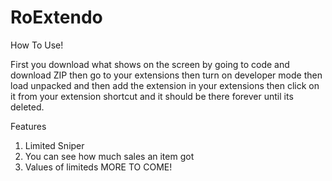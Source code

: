# RoExtendo
How To Use!

First you download what shows on the screen by going to code and download ZIP then go to your extensions then turn on developer mode then load unpacked and then add the extension in your extensions then click on it from your extension shortcut and it should be there forever until its deleted.


Features

1. Limited Sniper
2. You can see how much sales an item got
3. Values of limiteds
MORE TO COME!
